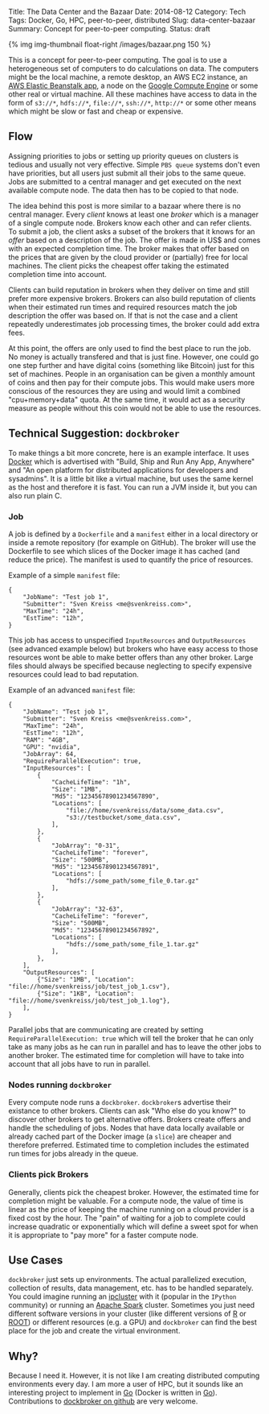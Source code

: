 Title: The Data Center and the Bazaar
Date: 2014-08-12
Category: Tech
Tags: Docker, Go, HPC, peer-to-peer, distributed
Slug: data-center-bazaar
Summary: Concept for peer-to-peer computing.
Status: draft


{% img img-thumbnail float-right /images/bazaar.png 150 %}

This is a concept for peer-to-peer computing. The goal is to use a heterogeneous set of computers to do calculations on data. The computers might be the local machine, a remote desktop, an AWS EC2 instance, an [AWS Elastic Beanstalk app](http://docs.aws.amazon.com/elasticbeanstalk/latest/dg/create_deploy_docker.html), a node on the [Google Compute Engine](https://developers.google.com/compute/docs/containers) or some other real or virtual machine. All these machines have access to data in the form of `s3://*`, `hdfs://*`, `file://*`, `ssh://*`, `http://*` or some other means which might be slow or fast and cheap or expensive.


## Flow

Assigning priorities to jobs or setting up priority queues on clusters is tedious and usually not very effective. Simple `PBS queue` systems don't even have priorities, but all users just submit all their jobs to the same queue. Jobs are submitted to a central manager and get executed on the next available compute node. The data then has to be copied to that node.

The idea behind this post is more similar to a bazaar where there is no central manager. Every _client_ knows at least one _broker_ which is a manager of a single compute node. Brokers know each other and can refer clients. To submit a job, the client asks a subset of the brokers that it knows for an _offer_ based on a description of the job. The offer is made in US$ and comes with an expected completion time. The broker makes that offer based on the prices that are given by the cloud provider or (partially) free for local machines. The client picks the cheapest offer taking the estimated completion time into account.

Clients can build reputation in brokers when they deliver on time and still prefer more expensive brokers. Brokers can also build reputation of clients when their estimated run times and required resources match the job description the offer was based on. If that is not the case and a client repeatedly underestimates job processing times, the broker could add extra fees.

At this point, the offers are only used to find the best place to run the job. No money is actually transfered and that is just fine. However, one could go one step further and have digital coins (something like Bitcoin) just for this set of machines. People in an organisation can be given a monthly amount of coins and then pay for their compute jobs. This would make users more conscious of the resources they are using and would limit a combined "cpu+memory+data" quota. At the same time, it would act as a security measure as people without this coin would not be able to use the resources.



## Technical Suggestion: `dockbroker`

To make things a bit more concrete, here is an example interface. It uses [Docker](https://www.docker.com/) which is advertised with "Build, Ship and Run Any App, Anywhere" and "An open platform for distributed applications for developers and sysadmins". It is a little bit like a virtual machine, but uses the same kernel as the host and therefore it is fast. You can run a JVM inside it, but you can also run plain C.

### Job

A job is defined by a `Dockerfile` and a `manifest` either in a local directory or inside a remote repository (for example on GitHub). The broker will use the Dockerfile to see which slices of the Docker image it has cached (and reduce the price). The manifest is used to quantify the price of resources.

Example of a simple `manifest` file:

    {
        "JobName": "Test job 1",
        "Submitter": "Sven Kreiss <me@svenkreiss.com>",
        "MaxTime": "24h",
        "EstTime": "12h",
    }

This job has access to unspecified `InputResources` and `OutputResources` (see advanced example below) but brokers who have easy access to those resources wont be able to make better offers than any other broker. Large files should always be specified because neglecting to specify expensive resources could lead to bad reputation.

Example of an advanced `manifest` file:

    {
        "JobName": "Test job 1",
        "Submitter": "Sven Kreiss <me@svenkreiss.com>",
        "MaxTime": "24h",
        "EstTime": "12h",
        "RAM": "4GB",
        "GPU": "nvidia",
        "JobArray": 64,
        "RequireParallelExecution": true,
        "InputResources": [
            {
                "CacheLifeTime": "1h",
                "Size": "1MB",
                "Md5": "12345678901234567890",
                "Locations": [
                    "file://home/svenkreiss/data/some_data.csv",
                    "s3://testbucket/some_data.csv",
                ],
            },
            {
                "JobArray": "0-31",
                "CacheLifeTime": "forever",
                "Size": "500MB",
                "Md5": "12345678901234567891",
                "Locations": [
                    "hdfs://some_path/some_file_0.tar.gz"
                ],
            },
            {
                "JobArray": "32-63",
                "CacheLifeTime": "forever",
                "Size": "500MB",
                "Md5": "12345678901234567892",
                "Locations": [
                    "hdfs://some_path/some_file_1.tar.gz"
                ],
            },
        ],
        "OutputResources": [
            {"Size": "1MB", "Location": "file://home/svenkreiss/job/test_job_1.csv"},
            {"Size": "1KB", "Location": "file://home/svenkreiss/job/test_job_1.log"},
        ],
    }

Parallel jobs that are communicating are created by setting `RequireParallelExecution: true` which will tell the broker that he can only take as many jobs as he can run in parallel and has to leave the other jobs to another broker. The estimated time for completion will have to take into account that all jobs have to run in parallel.

### Nodes running `dockbroker`

Every compute node runs a `dockbroker`. `dockbroker`s advertise their existance to other brokers. Clients can ask "Who else do you know?" to discover other brokers to get alternative offers. Brokers create offers and handle the scheduling of jobs.
Nodes that have data locally available or already cached part of the Docker image (a `slice`) are cheaper and therefore preferred. Estimated time to completion includes the estimated run times for jobs already in the queue.

### Clients pick Brokers

Generally, clients pick the cheapest broker. However, the estimated time for completion might be valuable. For a compute node, the value of time is linear as the price of keeping the machine running on a cloud provider is a fixed cost by the hour. The "pain" of waiting for a job to complete could increase quadratic or exponentially which will define a sweet spot for when it is appropriate to "pay more" for a faster compute node.

## Use Cases

`dockbroker` just sets up environments. The actual parallelized execution, collection of results, data management, etc. has to be handled separately. You could imagine running an [ipcluster](http://ipython.org/ipython-doc/dev/parallel/parallel_intro.html) with it (popular in the `IPython` community) or running an [Apache Spark](https://spark.apache.org/) cluster. Sometimes you just need different software versions in your cluster (like different versions of [R](http://www.r-project.org/) or [ROOT](http://root.cern.ch)) or different resources (e.g. a GPU) and `dockbroker` can find the best place for the job and create the virtual environment.


## Why?

Because I need it. However, it is not like I am creating distributed computing environments every day. I am more a user of HPC, but it sounds like an interesting project to implement in [Go](http://golang.org/) (Docker is written in [Go](http://golang.org/)). Contributions to [dockbroker on github](https://github.com/svenkreiss/dockbroker) are very welcome.
